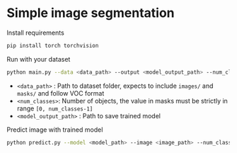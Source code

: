 # Simple image segmentation

Install requirements

```bash
pip install torch torchvision
```

Run with your dataset
```sh
python main.py --data <data_path> --output <model_output_path> --num_classes <num_classes> --batch_size <default=8> --num_epochs <default=10>
```

- `<data_path>` : Path to dataset folder, expects to include `images/` and `masks/` and follow VOC format
- `<num_classes>`: Number of objects, the value in masks must be strictly in range `[0, num_classes-1]`
- `<model_output_path>` : Path to save trained model


Predict image with trained model
```sh
python predict.py --model <model_path> --image <image_path> --num_classes <num_classes>
```